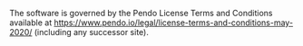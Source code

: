 The software is governed by the Pendo License Terms and Conditions available at https://www.pendo.io/legal/license-terms-and-conditions-may-2020/ (including any successor site).
